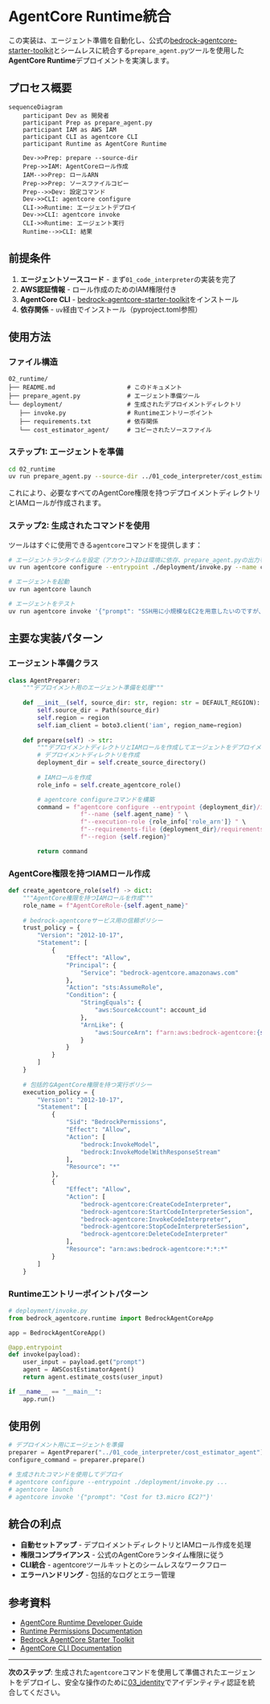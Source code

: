 # AgentCore Runtime統合

この実装は、エージェント準備を自動化し、公式の[bedrock-agentcore-starter-toolkit](https://github.com/aws/bedrock-agentcore-starter-toolkit)とシームレスに統合する`prepare_agent.py`ツールを使用した**AgentCore Runtime**デプロイメントを実演します。

## プロセス概要

```mermaid
sequenceDiagram
    participant Dev as 開発者
    participant Prep as prepare_agent.py
    participant IAM as AWS IAM
    participant CLI as agentcore CLI
    participant Runtime as AgentCore Runtime

    Dev->>Prep: prepare --source-dir
    Prep->>IAM: AgentCoreロール作成
    IAM-->>Prep: ロールARN
    Prep->>Prep: ソースファイルコピー
    Prep-->>Dev: 設定コマンド
    Dev->>CLI: agentcore configure
    CLI->>Runtime: エージェントデプロイ
    Dev->>CLI: agentcore invoke
    CLI->>Runtime: エージェント実行
    Runtime-->>CLI: 結果
```

## 前提条件

1. **エージェントソースコード** - まず`01_code_interpreter`の実装を完了
2. **AWS認証情報** - ロール作成のためのIAM権限付き
3. **AgentCore CLI** - [bedrock-agentcore-starter-toolkit](https://github.com/aws/bedrock-agentcore-starter-toolkit)をインストール
4. **依存関係** - `uv`経由でインストール（pyproject.toml参照）

## 使用方法

### ファイル構造

```
02_runtime/
├── README.md                    # このドキュメント
├── prepare_agent.py             # エージェント準備ツール
└── deployment/                  # 生成されたデプロイメントディレクトリ
   ├── invoke.py                 # Runtimeエントリーポイント
   ├── requirements.txt          # 依存関係
   └── cost_estimator_agent/     # コピーされたソースファイル
```

### ステップ1: エージェントを準備

```bash
cd 02_runtime
uv run prepare_agent.py --source-dir ../01_code_interpreter/cost_estimator_agent
```

これにより、必要なすべてのAgentCore権限を持つデプロイメントディレクトリとIAMロールが作成されます。

### ステップ2: 生成されたコマンドを使用

ツールはすぐに使用できる`agentcore`コマンドを提供します：

```bash
# エージェントランタイムを設定（アカウントIDは環境に依存、prepare_agent.pyの出力を確認してください）
uv run agentcore configure --entrypoint ./deployment/invoke.py --name cost_estimator_agent --execution-role arn:aws:iam::123456789012:role/AgentCoreRole-cost_estimator_agent --requirements-file ./deployment/requirements.txt --disable-otel --region us-east-1

# エージェントを起動
uv run agentcore launch

# エージェントをテスト
uv run agentcore invoke '{"prompt": "SSH用に小規模なEC2を用意したいのですが、費用はいくらくらいでしょうか?"}'
```

## 主要な実装パターン

### エージェント準備クラス

```python
class AgentPreparer:
    """デプロイメント用のエージェント準備を処理"""
    
    def __init__(self, source_dir: str, region: str = DEFAULT_REGION):
        self.source_dir = Path(source_dir)
        self.region = region
        self.iam_client = boto3.client('iam', region_name=region)
    
    def prepare(self) -> str:
        """デプロイメントディレクトリとIAMロールを作成してエージェントをデプロイメント用に準備"""
        # デプロイメントディレクトリを作成
        deployment_dir = self.create_source_directory()
        
        # IAMロールを作成
        role_info = self.create_agentcore_role()

        # agentcore configureコマンドを構築
        command = f"agentcore configure --entrypoint {deployment_dir}/invoke.py " \
                    f"--name {self.agent_name} " \
                    f"--execution-role {role_info['role_arn']} " \
                    f"--requirements-file {deployment_dir}/requirements.txt " \
                    f"--region {self.region}"

        return command
```

### AgentCore権限を持つIAMロール作成

```python
def create_agentcore_role(self) -> dict:
    """AgentCore権限を持つIAMロールを作成"""
    role_name = f"AgentCoreRole-{self.agent_name}"
    
    # bedrock-agentcoreサービス用の信頼ポリシー
    trust_policy = {
        "Version": "2012-10-17",
        "Statement": [
            {
                "Effect": "Allow",
                "Principal": {
                    "Service": "bedrock-agentcore.amazonaws.com"
                },
                "Action": "sts:AssumeRole",
                "Condition": {
                    "StringEquals": {
                        "aws:SourceAccount": account_id
                    },
                    "ArnLike": {
                        "aws:SourceArn": f"arn:aws:bedrock-agentcore:{self.region}:{account_id}:*"
                    }
                }
            }
        ]
    }
    
    # 包括的なAgentCore権限を持つ実行ポリシー
    execution_policy = {
        "Version": "2012-10-17",
        "Statement": [
            {
                "Sid": "BedrockPermissions",
                "Effect": "Allow",
                "Action": [
                    "bedrock:InvokeModel",
                    "bedrock:InvokeModelWithResponseStream"
                ],
                "Resource": "*"
            },
            {
                "Effect": "Allow",
                "Action": [
                    "bedrock-agentcore:CreateCodeInterpreter",
                    "bedrock-agentcore:StartCodeInterpreterSession",
                    "bedrock-agentcore:InvokeCodeInterpreter",
                    "bedrock-agentcore:StopCodeInterpreterSession",
                    "bedrock-agentcore:DeleteCodeInterpreter"
                ],
                "Resource": "arn:aws:bedrock-agentcore:*:*:*"
            }
        ]
    }
```

### Runtimeエントリーポイントパターン

```python
# deployment/invoke.py
from bedrock_agentcore.runtime import BedrockAgentCoreApp

app = BedrockAgentCoreApp()

@app.entrypoint
def invoke(payload):
    user_input = payload.get("prompt")
    agent = AWSCostEstimatorAgent()
    return agent.estimate_costs(user_input)

if __name__ == "__main__":
    app.run()
```

## 使用例

```python
# デプロイメント用にエージェントを準備
preparer = AgentPreparer("../01_code_interpreter/cost_estimator_agent")
configure_command = preparer.prepare()

# 生成されたコマンドを使用してデプロイ
# agentcore configure --entrypoint ./deployment/invoke.py ...
# agentcore launch
# agentcore invoke '{"prompt": "Cost for t3.micro EC2?"}'
```

## 統合の利点

- **自動セットアップ** - デプロイメントディレクトリとIAMロール作成を処理
- **権限コンプライアンス** - 公式のAgentCoreランタイム権限に従う
- **CLI統合** - agentcoreツールキットとのシームレスなワークフロー
- **エラーハンドリング** - 包括的なログとエラー管理

## 参考資料

- [AgentCore Runtime Developer Guide](https://docs.aws.amazon.com/bedrock-agentcore/latest/devguide/runtime.html)
- [Runtime Permissions Documentation](https://docs.aws.amazon.com/bedrock-agentcore/latest/devguide/runtime-permissions.html)
- [Bedrock AgentCore Starter Toolkit](https://github.com/aws/bedrock-agentcore-starter-toolkit)
- [AgentCore CLI Documentation](https://github.com/aws/bedrock-agentcore-starter-toolkit)

---

**次のステップ**: 生成された`agentcore`コマンドを使用して準備されたエージェントをデプロイし、安全な操作のために[03_identity](../03_identity/README.md)でアイデンティティ認証を統合してください。
